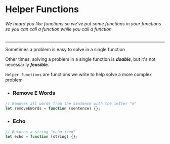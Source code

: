 # Helper Functions

###### We heard you like functions so we've put some functions in your functions so you can call a function while you call a function

---

Sometimes a problem is easy to solve in a single function

Other times, solving a problem in a single function is **_doable_**, but it's not necessarily **_feasible_**.

`Helper functions` are functions we write to help solve a more complex problem

- ### Remove E Words

```js
// Removes all words from the sentence with the letter "e"
let removeEWords = function (sentence) {};
```

- ### Echo

```js
// Returns a string "echo-ized"
let echo = function (string) {};
```
